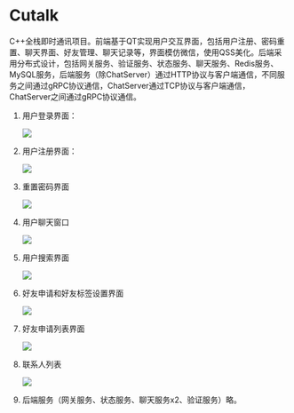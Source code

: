 # Cutalk
C++全栈即时通讯项目。前端基于QT实现用户交互界面，包括用户注册、密码重置、聊天界面、好友管理、聊天记录等，界面模仿微信，使用QSS美化。后端采用分布式设计，包括网关服务、验证服务、状态服务、聊天服务、Redis服务、MySQL服务，后端服务（除ChatServer）通过HTTP协议与客户端通信，不同服务之间通过gRPC协议通信，ChatServer通过TCP协议与客户端通信，ChatServer之间通过gRPC协议通信。

1. 用户登录界面：

   ![](https://github.com/kodaniii/_readme_images/blob/main/Cutalk/image-20241229140457299.png?raw=true)

2. 用户注册界面：

   ![](https://github.com/kodaniii/_readme_images/blob/main/Cutalk/image-20241229140321233.png?raw=true)

3. 重置密码界面

   ![](https://github.com/kodaniii/_readme_images/blob/main/Cutalk/image-20241229140433302.png?raw=true)

4. 用户聊天窗口

   ![](https://github.com/kodaniii/_readme_images/blob/main/Cutalk/image-20241229142209020.png?raw=true)

5. 用户搜索界面

   ![](https://github.com/kodaniii/_readme_images/blob/main/Cutalk/image-20241229140905720.png?raw=true)

6. 好友申请和好友标签设置界面

   ![](https://github.com/kodaniii/_readme_images/blob/main/Cutalk/image-20241229141040650.png?raw=true)

7. 好友申请列表界面

   ![](https://github.com/kodaniii/_readme_images/blob/main/Cutalk/image-20241229141231551.png?raw=true)

8. 联系人列表

   ![](https://github.com/kodaniii/_readme_images/blob/main/Cutalk/image-20241229141545820.png?raw=true)

9. 后端服务（网关服务、状态服务、聊天服务x2、验证服务）略。
